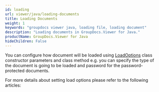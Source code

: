 ```yaml
---
id: loading
url: viewer/java/loading-documents
title: Loading Documents
weight: 1
keywords: "groupdocs viewer java, loading file, loading document" 
description: "Loading documents in GroupDocs.Viewer for Java."
productName: GroupDocs.Viewer for Java
hideChildren: False
---
```

You can configure how document will be loaded using [LoadOptions](https://apireference.groupdocs.com/viewer/java/com.groupdocs.viewer.options/LoadOptions) class constructor parameters and class method e.g. you can specify the type of the document is going to be loaded and password for the password-protected documents.

For more details about setting load options please refer to the following articles:
